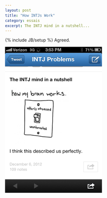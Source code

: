 ```yaml
---
layout: post
title: "How INTJs Work"
category: essais
excerpt: The INTJ mind in a nutshell...
---
```

{% include JB/setup %}
Agreed.

![How INTJs Work](/assets/images/intj.png)